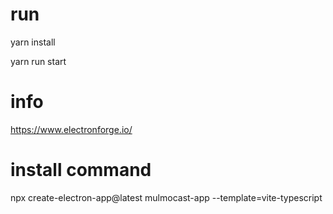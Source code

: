 # run

yarn install

yarn run start

# info

https://www.electronforge.io/

# install command

npx create-electron-app@latest mulmocast-app --template=vite-typescript
